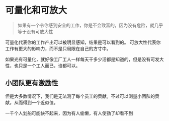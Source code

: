 # 可量化和可放大

> 如果有一个令你感到安全的工作，你是不会致富的，因为没有危险，就几乎等于没有可放大性

可量化代表你的工作产出可以被明显感知，结果是可以看到的。
可放大性代表你工作有更大的影响力，而不是只局限在自己的方寸中。

如果光有可量化，就好像工厂工人一样每天干多少活都是知道的，但是没有可发大性，也只是一个工人而已，谁都可以。

## 小团队更有激励性

但是大多数情况下，我们是无法测了每个员工的贡献。不过可以测量小团队的贡献，从而得到一个近似值。

一千个人划船可能快不起来，因为有人偷懒，有人使劲了却看不到

